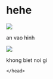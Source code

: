 # hehe
<!DOCTYPE html>
<html lang= "tin">
    <meta charset="UTF-8" />
    <title>vua li don</title>
    <head>
        <div>
            <img src="https://scontent.xx.fbcdn.net/v/t1.15752-9/286489886_590693405703923_1717183772197974459_n.png?stp=dst-png_p160x160&_nc_cat=103&ccb=1-7&_nc_sid=aee45a&_nc_ohc=wrqMosRu8GUAX9w1Xsr&_nc_ad=z-m&_nc_cid=0&_nc_ht=scontent.xx&oh=03_AVJJYNDT9bJ8LkR2ILPBIjQZqcANr07PO-L5TPMHIn1S5A&oe=62D2400C">
            <p>an vao hinh</p>
            <a href="https://www.youtube.com/watch?v=dQw4w9WgXcQ" ><img src="https://encrypted-tbn0.gstatic.com/images?q=tbn:ANd9GcTlf4svWRmq4DEVAF8UE-FoB9UyRbTvhE2hTwb3lLMmEKE51LDoMwcp3r60NM4C8Stw2sI&usqp=CAU"/></a>
        </div>
        <p>khong biet noi gi</p>

    </head>
</html>
